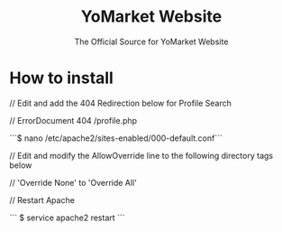 <div align="center">
 <h1> YoMarket Website </h1>
 <p> The Official Source for YoMarket Website</p>
</div>

 # How to install

<p>// Edit and add the 404 Redirection below for Profile Search</p>
<p>// ErrorDocument 404 /profile.php</p>
```$ nano /etc/apache2/sites-enabled/000-default.conf```

<p>// Edit and modify the AllowOverride line to the following directory tags below</p>
<p>// 'Override None' to 'Override All'</p>

<p>// Restart Apache</p>
```
$ service apache2 restart
```
